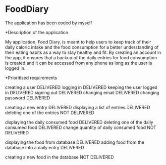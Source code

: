 # FoodDiary

The application has been coded by myself

*Description of the application

My application, Food Diary, is meant to help users to keep track 
of their daily caloric intake and the food consumption for a better 
understanding of their eating habits as a way to stay healthy and 
fit. By creating an account in the app, it ensures that a backup of 
the daily entries for food consumption is created and it can be 
accessed from any phone as long as the user is logged in.

*Prioritised requirements

creating a user DELIVERED 
logging in DELIVERED 
keeping the user logged in DELIVERED
signing out DELIVERED 
changing email DELIVERED 
changing password DELIVERED

creating a new entry DELIVERED 
displaying a list of entries DELIVERED 
deleting one of the entries NOT DELIVERED 

displaying the daily consumed food DELIVERED 
deleting one of the daily consumed food DELIVERED 
change quantity of daily consumed food NOT DELIVERED

displaying the food from database DELIVERED
adding food from the database into a daily entry DELIVERED

creating a new food in the database NOT DELIVERED
